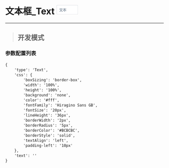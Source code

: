 # 文本框\_Text ![](/assets/text.png)

---

> ## 开发模式

### 参数配置列表

```
{
	'type': 'Text',
	'css': {
		'boxSizing': 'border-box',
		'width': '100%',
		'height': '100%',
		'background': 'none',
		'color': '#fff',
		'fontFamily': 'Hiragino Sans GB',
		'fontSize': '20px',
		'lineHeight': '36px',
		'borderWidth': '2px',
		'borderRadius': '5px',
		'borderColor': '#BCBCBC',
		'borderStyle': 'solid',
		'textAlign': 'left',
		'padding-left': '10px'
	},
	'text': ''
}
```



